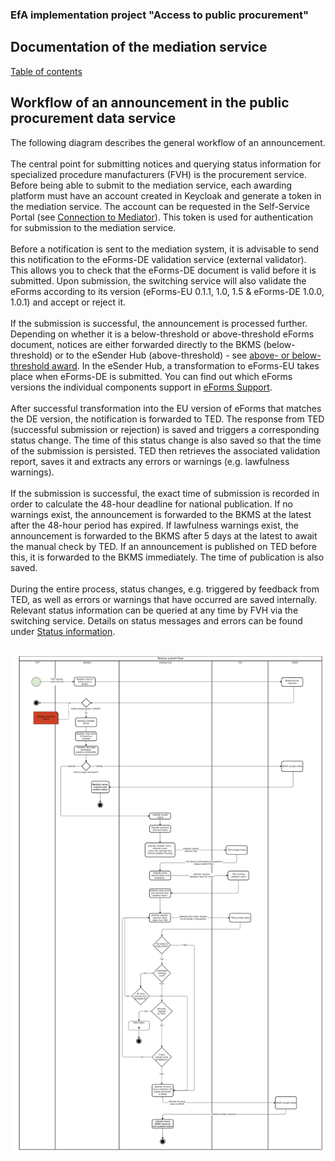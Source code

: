 ### EfA implementation project "Access to public procurement"
## Documentation of the mediation service
[Table of contents](/documentation/documentation.md)
<br>

## Workflow of an announcement in the public procurement data service

The following diagram describes the general workflow of an announcement.
<br><br>
The central point for submitting notices and querying status information for specialized procedure manufacturers (FVH) is the procurement service. Before being able to submit to the mediation service, each awarding platform must have an account created in Keycloak and generate a token in the mediation service. The account can be requested in the Self-Service Portal (see [Connection to Mediator](/documentation/Connection_to_mediator.md)). This token is used for authentication for submission to the mediation service.
<br><br>
Before a notification is sent to the mediation system, it is advisable to send this notification to the eForms-DE validation service (external validator). This allows you to check that the eForms-DE document is valid before it is submitted. Upon submission, the switching service will also validate the eForms according to its version (eForms-EU 0.1.1, 1.0, 1.5 & eForms-DE 1.0.0, 1.0.1) and accept or reject it.
<br><br>
If the submission is successful, the announcement is processed further. Depending on whether it is a below-threshold or above-threshold eForms document, notices are either forwarded directly to the BKMS (below-threshold) or to the eSender Hub (above-threshold) - see [above- or below-threshold award](/documentation/upper-or_lower-threshold-award.md). In the eSender Hub, a transformation to eForms-EU takes place when eForms-DE is submitted. You can find out which eForms versions the individual components support in [eForms Support](/documentation/eForms_support.md).
<br><br>
After successful transformation into the EU version of eForms that matches the DE version, the notification is forwarded to TED. The response from TED (successful submission or rejection) is saved and triggers a corresponding status change. The time of this status change is also saved so that the time of the submission is persisted. TED then retrieves the associated validation report, saves it and extracts any errors or warnings (e.g. lawfulness warnings).
<br><br>
If the submission is successful, the exact time of submission is recorded in order to calculate the 48-hour deadline for national publication. If no warnings exist, the announcement is forwarded to the BKMS at the latest after the 48-hour period has expired. If lawfulness warnings exist, the announcement is forwarded to the BKMS after 5 days at the latest to await the manual check by TED. If an announcement is published on TED before this, it is forwarded to the BKMS immediately. The time of publication is also saved.
<br><br>
During the entire process, status changes, e.g. triggered by feedback from TED, as well as errors or warnings that have occurred are saved internally. Relevant status information can be queried at any time by FVH via the switching service. Details on status messages and errors can be found under [Status information](documentation\Status_information.md).
<br><br>

![Workflow diagram](/documentation/images/workflow_2.png)


